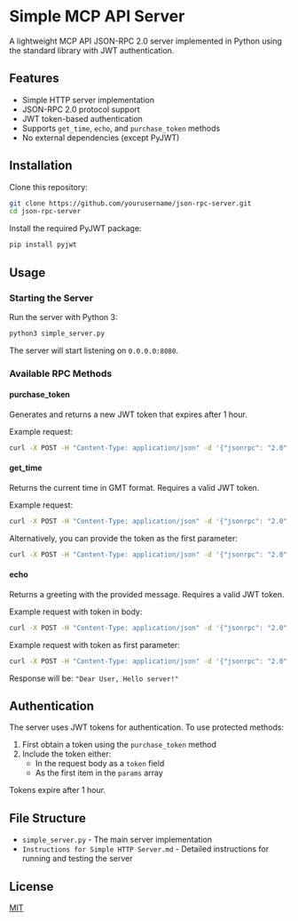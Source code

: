 # Simple MCP API Server

A lightweight MCP API JSON-RPC 2.0 server implemented in Python using the standard library with JWT authentication.

## Features

- Simple HTTP server implementation
- JSON-RPC 2.0 protocol support
- JWT token-based authentication
- Supports `get_time`, `echo`, and `purchase_token` methods
- No external dependencies (except PyJWT)

## Installation

Clone this repository:

```bash
git clone https://github.com/yourusername/json-rpc-server.git
cd json-rpc-server
```

Install the required PyJWT package:

```bash
pip install pyjwt
```

## Usage

### Starting the Server

Run the server with Python 3:

```bash
python3 simple_server.py
```

The server will start listening on `0.0.0.0:8080`.

### Available RPC Methods

#### purchase_token

Generates and returns a new JWT token that expires after 1 hour.

Example request:
```bash
curl -X POST -H "Content-Type: application/json" -d '{"jsonrpc": "2.0", "method": "purchase_token", "id": 1}' http://localhost:8080
```

#### get_time

Returns the current time in GMT format. Requires a valid JWT token.

Example request:
```bash
curl -X POST -H "Content-Type: application/json" -d '{"jsonrpc": "2.0", "method": "get_time", "token": "your-jwt-token", "id": 2}' http://localhost:8080
```

Alternatively, you can provide the token as the first parameter:
```bash
curl -X POST -H "Content-Type: application/json" -d '{"jsonrpc": "2.0", "method": "get_time", "params": ["your-jwt-token"], "id": 2}' http://localhost:8080
```

#### echo

Returns a greeting with the provided message. Requires a valid JWT token.

Example request with token in body:
```bash
curl -X POST -H "Content-Type: application/json" -d '{"jsonrpc": "2.0", "method": "echo", "params": {"message": "Hello server!"}, "token": "your-jwt-token", "id": 3}' http://localhost:8080
```

Example request with token as first parameter:
```bash
curl -X POST -H "Content-Type: application/json" -d '{"jsonrpc": "2.0", "method": "echo", "params": ["your-jwt-token", "Hello server!"], "id": 3}' http://localhost:8080
```

Response will be: `"Dear User, Hello server!"`

## Authentication

The server uses JWT tokens for authentication. To use protected methods:

1. First obtain a token using the `purchase_token` method
2. Include the token either:
   - In the request body as a `token` field
   - As the first item in the `params` array

Tokens expire after 1 hour.

## File Structure

- `simple_server.py` - The main server implementation
- `Instructions for Simple HTTP Server.md` - Detailed instructions for running and testing the server

## License

[MIT](https://choosealicense.com/licenses/mit/) 
